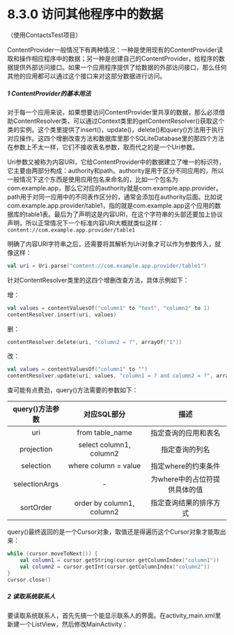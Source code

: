 # 8.3.0 访问其他程序中的数据

（使用ContactsTest项目）

ContentProvider一般情况下有两种情况：一种是使用现有的ContentProvider读取和操作相应程序中的数据；另一种是创建自己的ContentProvider，给程序的数据提供外部访问接口。如果一个应用程序提供了给数据的外部访问接口，那么任何其他的应用都可以通过这个接口来对这部分数据进行访问。

##### 1 ContentProvider的基本用法

对于每一个应用来说，如果想要访问ContentProvider里共享的数据，那么必须借助ContentResolver类，可以通过Context类里的getContentResolver()获取这个类的实例。这个类里提供了insert()，update()，delete()和query()方法用于执行对应操作。这四个增删改查方法和数据库里那个SQLiteDatabase里的那四个方法在参数上不太一样，它们不接收表名参数，取而代之的是一个Uri参数。

Uri参数又被称为内容URI，它给ContentProvider中的数据建立了唯一的标识符，它主要由两部分构成：authority和path。authority是用于区分不同应用的，所以一般情况下这个东西是使用应用包名来命名的，比如一个包名为com.example.app，那么它对应的authority就是com.example.app.provider。path用于对同一应用中的不同表作区分的，通常会添加在authority后面。比如说com.example.app.provider/table1，指的就是com.example.app这个应用的数据库的table1表。最后为了声明这是内容URI，在这个字符串的头部还要加上协议声明，所以正常情况下一个标准内容URI大概就类似这样：`content://com.example.app.provider/table1`

明确了内容URI字符串之后，还需要将其解析为Uri对象才可以作为参数传入，就像这样：

```kotlin
val uri = Uri.parse("comtent://com.example.app.provider/table1")
```

针对ContentResolver类里的这四个增删改查方法，具体示例如下：

增：

```kotlin
val values = contentValuesOf("column1" to "text", "column2" to 1)
contentResolver.insert(uri, values)
```

删：

```kotlin
contentResolver.delete(uri, "column2 = ?", arrayOf("1"))
```

改：

```kotlin
val values = contentValuesOf("column1" to "")
contentResolver.update(uri, values, "column1 = ? and column2 = ?", arrayOf("text", "1"))
```

查可能有点费劲，query()方法需要的参数如下：

| query()方法参数 |        对应SQL部分        |             描述             |
| :-------------: | :-----------------------: | :---------------------------: |
|       uri       |      from table_name      |     指定查询的应用和表名     |
|   projection   |  select column1, column2  |        指定查询的列名        |
|    selection    |   where column = value   |      指定where的约束条件      |
|  selectionArgs  |             -             | 为where中的占位符提供具体的值 |
|    sortOrder    | order by column1, column2 |    指定查询结果的排序方式    |

query()最终返回的是一个Cursor对象，取值还是得遍历这个Cursor对象才能取出来：

```kotlin
while (cursor.moveToNext()) {
	val column1 = cursor.getString(cursor.getColumnIndex("column1"))
	val column2 = cursor.getInt(cursor.getColumnIndex("column2"))
}
cursor.close()
```

##### 2 读取系统联系人

要读取系统联系人，首先先搞一个能显示联系人的界面。在activity_main.xml里新建一个ListView，然后修改MainActivity：
